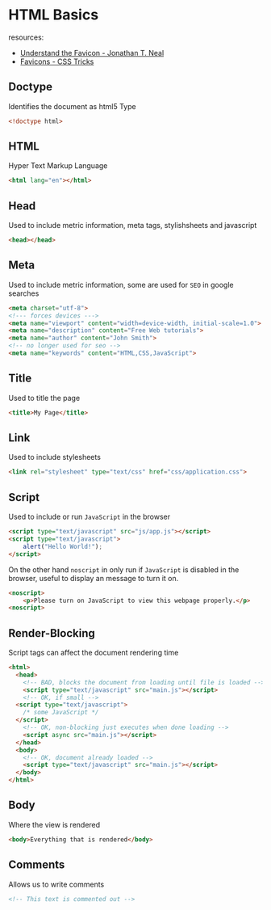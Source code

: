 # HTML Basics

resources:
- [Understand the Favicon - Jonathan T. Neal](http://www.jonathantneal.com/blog/understand-the-favicon/)
- [Favicons - CSS Tricks](https://css-tricks.com/favicon-quiz/)

## Doctype
Identifies the document as html5 Type

```html
<!doctype html>
```

## HTML
Hyper Text Markup Language

```html
<html lang="en"></html>
```


## Head
Used to include metric information, meta tags, stylishsheets and javascript

```html
<head></head>
```

## Meta
Used to include metric information, some are used for `SEO` in google searches

```html
<meta charset="utf-8">
<!--- forces devices --->
<meta name="viewport" content="width=device-width, initial-scale=1.0">
<meta name="description" content="Free Web tutorials">
<meta name="author" content="John Smith">
<!-- no longer used for seo -->
<meta name="keywords" content="HTML,CSS,JavaScript">
```

## Title
Used to title the page

```html
<title>My Page</title>
```

## Link
Used to include stylesheets
```html
<link rel="stylesheet" type="text/css" href="css/application.css">
```

## Script
Used to include or run `JavaScript` in the browser

```html
<script type="text/javascript" src="js/app.js"></script>
<script type="text/javascript">
	alert("Hello World!");
</script>
```

On the other hand `noscript` in only run if `JavaScript` is disabled in the browser, useful to display an message to turn it on.
```html
<noscript>
	<p>Please turn on JavaScript to view this webpage properly.</p>
<noscript>
```

## Render-Blocking
Script tags can affect the document rendering time

```html
<html>
  <head>
	<!-- BAD, blocks the document from loading until file is loaded -->
	<script type="text/javascript" src="main.js"></script>
	<!-- OK, if small -->
  <script type="text/javascript">
    /* some JavaScript */
  </script>
	<!-- OK, non-blocking just executes when done loading -->
	<script async src="main.js"></script>
  </head>
  <body>
    <!-- OK, document already loaded -->
    <script type="text/javascript" src="main.js"></script>
  </body>
</html>
```

## Body
Where the view is rendered

```html
<body>Everything that is rendered</body>
```

## Comments
Allows us to write comments

```html
<!-- This text is commented out -->
```
